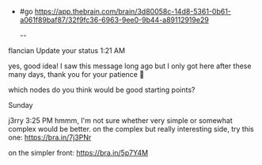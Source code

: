 - #go https://app.thebrain.com/brain/3d80058c-14d8-5361-0b61-a061f89baf87/32f9fc36-6963-9ee0-9b44-a89112919e29

    --
  
flancian
Update your status
1:21 AM


yes, good idea! I saw this message long ago but I only got here after these many days, thank you for your patience :slightly_smiling_face:

which nodes do you think would be good starting points?

Sunday

j3rry
3:25 PM
hmmm, I'm not sure whether very simple or somewhat complex would be better. on the complex but really interesting side, try this one: https://bra.in/7j3PNr

on the simpler front: https://bra.in/5p7Y4M
